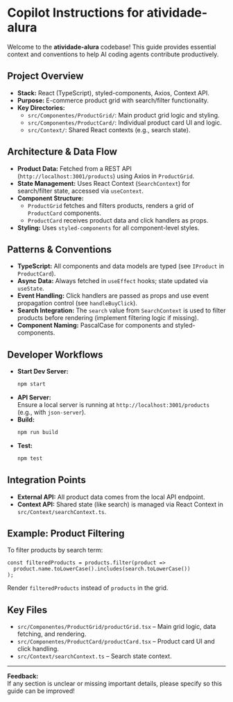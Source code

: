 # Copilot Instructions for atividade-alura

Welcome to the **atividade-alura** codebase! This guide provides essential context and conventions to help AI coding agents contribute productively.

## Project Overview

- **Stack:** React (TypeScript), styled-components, Axios, Context API.
- **Purpose:** E-commerce product grid with search/filter functionality.
- **Key Directories:**
  - `src/Componentes/ProductGrid/`: Main product grid logic and styling.
  - `src/Componentes/ProductCard/`: Individual product card UI and logic.
  - `src/Context/`: Shared React contexts (e.g., search state).

## Architecture & Data Flow

- **Product Data:** Fetched from a REST API (`http://localhost:3001/products`) using Axios in `ProductGrid`.
- **State Management:** Uses React Context (`SearchContext`) for search/filter state, accessed via `useContext`.
- **Component Structure:**
  - `ProductGrid` fetches and filters products, renders a grid of `ProductCard` components.
  - `ProductCard` receives product data and click handlers as props.
- **Styling:** Uses `styled-components` for all component-level styles.

## Patterns & Conventions

- **TypeScript:** All components and data models are typed (see `IProduct` in `ProductCard`).
- **Async Data:** Always fetched in `useEffect` hooks; state updated via `useState`.
- **Event Handling:** Click handlers are passed as props and use event propagation control (see `handleBuyClick`).
- **Search Integration:** The `search` value from `SearchContext` is used to filter products before rendering (implement filtering logic if missing).
- **Component Naming:** PascalCase for components and styled-components.

## Developer Workflows

- **Start Dev Server:**  
  ```bash
  npm start
  ```
- **API Server:**  
  Ensure a local server is running at `http://localhost:3001/products` (e.g., with `json-server`).
- **Build:**  
  ```bash
  npm run build
  ```
- **Test:**  
  ```bash
  npm test
  ```

## Integration Points

- **External API:** All product data comes from the local API endpoint.
- **Context API:** Shared state (like search) is managed via React Context in `src/Context/searchContext.ts`.

## Example: Product Filtering

To filter products by search term:
```tsx
const filteredProducts = products.filter(product =>
  product.name.toLowerCase().includes(search.toLowerCase())
);
```
Render `filteredProducts` instead of `products` in the grid.

## Key Files

- `src/Componentes/ProductGrid/productGrid.tsx` – Main grid logic, data fetching, and rendering.
- `src/Componentes/ProductCard/productCard.tsx` – Product card UI and click handling.
- `src/Context/searchContext.ts` – Search state context.

---

**Feedback:**  
If any section is unclear or missing important details, please specify so this guide can be improved!

